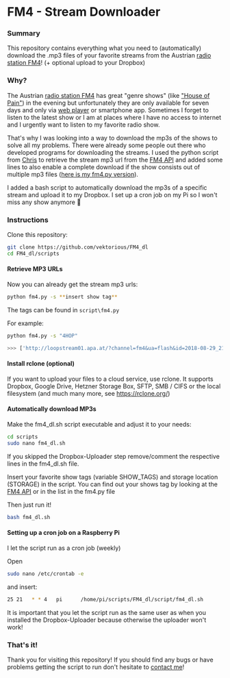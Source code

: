 # FM4 - Stream Downloader

### Summary
This repository contains everything what you need to (automatically) download the .mp3 files of your favorite streams from the Austrian [radio station FM4](https://fm4.orf.at/)! (+ optional upload to your Dropbox)

### Why?

The Austrian [radio station FM4](https://fm4.orf.at/) has great "genre shows" (like ["House of Pain"](https://fm4.orf.at/radio/stories/fm4houseofpain/)) in the evening but unfortunately they are only available for seven days and only via [web player](https://fm4.orf.at/player/) or smartphone app. Sometimes I forget to listen to the latest show or I am at places where I have no access to internet and I urgently want to listen to my favorite radio show.

That's why I was looking into a way to download the mp3s of the shows to solve all my problems. There were already some people out there who developed programs for downloading the streams. I used the python script from [Chris](https://chrigl.de/~chris/fm4/) to retrieve the stream mp3 url from the [FM4 API](http://audioapi.orf.at/fm4/json/2.0/broadcasts/) and added some lines to also enable a complete download if the show consists out of multiple mp3 files ([here is my fm4.py version](https://raw.githubusercontent.com/vektorious/FM4_dl/master/script/fm4.py)).

I added a bash script to automatically download the mp3s of a specific stream and upload it to my Dropbox. I set up a cron job on my Pi so I won't miss any show anymore 🎉

### Instructions

Clone this repository:

```bash
git clone https://github.com/vektorious/FM4_dl
cd FM4_dl/scripts
```
#### Retrieve MP3 URLs

Now you can already get the stream mp3 urls:

```bash
python fm4.py -s **insert show tag**
```
The tags can be found in ```script\fm4.py```

For example:

```bash
python fm4.py -s "4HOP"

>>> ['http://loopstream01.apa.at/?channel=fm4&ua=flash&id=2018-08-29_2100_tl_54_4HOPWed1_63490.mp3', 'http://loopstream01.apa.at/?channel=fm4&ua=flash&id=2018-08-29_2200_tl_54_4HOPWed2_63492.mp3']

```
#### Install rclone (optional)

If you want to upload your files to a cloud service, use rclone. It supports Dropbox, Google Drive, Hetzner Storage Box, SFTP, SMB / CIFS or the local filesystem (and much many more, see https://rclone.org/) 

#### Automatically download MP3s

Make the fm4_dl.sh script executable and adjust it to your needs:

```bash
cd scripts
sudo nano fm4_dl.sh
```
If you skipped the Dropbox-Uploader step remove/comment the respective lines in the fm4_dl.sh file.

Insert your favorite show tags (variable SHOW_TAGS) and storage location (STORAGE) in the script. You can find out your shows tag by looking at the [FM4 API](http://audioapi.orf.at/fm4/json/2.0/broadcasts/) or in the list in the fm4.py file

Then just run it!

```bash
bash fm4_dl.sh
```

#### Setting up a cron job on a Raspberry Pi

I let the script run as a cron job (weekly)

Open
```bash
sudo nano /etc/crontab -e
```

and insert:
```bash
25 21   * * 4   pi      /home/pi/scripts/FM4_dl/script/fm4_dl.sh
```

It is important that you let the script run as the same user as when you installed the Dropbox-Uploader because otherwise the uploader won't work!

### That's it!

Thank you for visiting this repository! If you should find any bugs or have problems getting the script to run don't hesitate to [contact me](https://twitter.com/alexwastooshort)!
